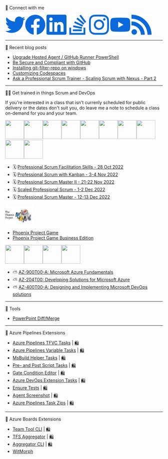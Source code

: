 🔗 Connect with me

[![twitter](./img/light/twitter.svg#|width=60px&height=60px)](https://twitter.com/jessehouwing)[![facebook](./img/light/facebook.svg#|width=60px&height=60px)](https://www.facebook.com/jessehouwing) 
[![linkedin](./img/light/linkedin.svg#|width=60px&height=60px)](https://www.linkedin.com/in/jessehouwing) 
[![stackoverflow](./img/light/stackoverflow.svg#|width=60px&height=60px)](https://stackoverflow.com/users/736079/jessehouwing) 
[![instagram](./img/light/instagram.svg#|width=60px&height=60px)](https://www.instagram.com/jesse.houwing/) 
[![youtube](./img/light/youtube.svg#|width=60px&height=60px)](https://www.youtube.com/c/JesseHouwing/) 
[![rss](./img/light/rss.svg#|width=60px&height=60px)](https://jessehouwing.net/)

<hr />

📒 Recent blog posts
<!-- BLOG-POST-LIST:START -->
- [Upgrade Hosted Agent / GitHub Runner PowerShell](https://jessehouwing.net/upgrade-hosted-agent-powershell/)
- [Be Secure and Compliant with GitHub](https://jessehouwing.net/be-secure-and-compliant-with-github/)
- [Installing git-filter-repo on windows](https://jessehouwing.net/installing-git-filter-repo-on-windows/)
- [Customizing Codespaces](https://jessehouwing.net/customizing-github-codespaces/)
- [Ask a Professional Scrum Trainer - Scaling Scrum with Nexus - Part 2](https://jessehouwing.net/ask-a-professional-scrum-trainer-scaling-scrum-with-nexus-part-2/)
<!-- BLOG-POST-LIST:END -->

<hr/>

👨‍💻 Get trained in things Scrum and DevOps

If you're interested in a class that isn't currenly scheduled for public delivery or the dates don't suit you, do leave me a note to schedule a class on-demand for you and your team.

<img height="60" width="60" src="https://images.credly.com/size/340x340/images/41d567f7-f570-49aa-bb6d-8d8b328c2b61/image.png"><img height="60" width="60" src="https://images.credly.com/size/340x340/images/d2298e82-b671-434a-876b-21a0ebc3af0e/image.png"><img height="60" width="60" src="https://images.credly.com/size/340x340/images/a2790314-008a-4c3d-9553-f5e84eb359ba/image.png"><img height="60" width="60" src="https://images.credly.com/size/340x340/images/d90cc9bc-3e9a-49b2-ac09-7930db400e32/image.png"><img height="60" width="60" src="https://images.credly.com/size/340x340/images/591762c5-fae7-49c6-b326-e1756979928d/image.png"><img height="60" width="60" src="https://images.credly.com/size/340x340/images/0a8590ce-08e2-493f-b45a-e2c9ee8c848c/image.png"><img height="60" width="60" src="https://images.credly.com/size/340x340/images/78c2bf96-9468-40ac-aee7-3eac9d79a6d5/image.png"><img height="60" width="60" src="https://images.credly.com/size/340x340/images/253d8e52-e0bb-4806-87f8-b46784afea51/image.png"><img height="60" width="60" src="https://images.credly.com/size/340x340/images/ab5a94a3-3d62-4d02-a3c8-7a72524f4d12/image.png"><img height="60" width="60" src="https://images.credly.com/size/220x220/images/026ffcf1-b2db-48dd-8cae-01e43d0e7354/image.png">

<!-- SCRUM-CLASS-LIST:START -->
 - 🗓️ [Professional Scrum Facilitation Skills - 28 Oct 2022](https://scrum.org/courses/professional-scrum-facilitation-skills-hilversum-netherlands-2022-10-28-63084)
 - 🗓️ [Professional Scrum with Kanban - 3-4 Nov 2022](https://scrum.org/courses/professional-scrum-kanban-2022-11-03-61434)
 - 🗓️ [Professional Scrum Master II - 21-22 Nov 2022](https://scrum.org/courses/professional-scrum-master-ii-hilversum-2022-11-21-56413)
 - 🗓️ [Scaled Professional Scrum - 1-2 Dec 2022](https://scrum.org/courses/scaled-professional-scrum-hilversum-netherlands-2022-12-01-61956)
 - 🗓️ [Professional Scrum Master - 12-13 Dec 2022](https://scrum.org/courses/professional-scrum-master-2022-12-12-56285)
<!-- SCRUM-CLASS-LIST:END -->

<img height="60" width="90" src="./img/Phoenix Project Game.png">

- [Phoenix Project Game](https://xebia.com/academy/en/training/phoenix-project-game)
- [Phoenix Project Game Business Edition](https://xebia.com/academy/en/training/the-phoenix-project)


<img height="60" width="60" src="https://images.credly.com/size/340x340/images/bb4156e4-c2e1-4399-b03c-af6feb7a6cc4/image.png"><img height="60" width="60" src="https://images.credly.com/size/340x340/images/be8fcaeb-c769-4858-b567-ffaaa73ce8cf/image.png"><img height="60" width="60" src="https://images.credly.com/size/680x680/images/63316b60-f62d-4e51-aacc-c23cb850089c/azure-developer-associate-600x600.png"><img height="60" width="60" src="https://images.credly.com/size/680x680/images/c3ab66f8-5d59-4afa-a6c2-0ba30a1989ca/CERT-Expert-DevOps-Engineer-600x600.png">

- ⛅ [AZ-900T00-A: Microsoft Azure Fundamentals](https://xebia.com/academy/en/training/certified-azure-foundation)
- ⛅ [AZ-204T00: Developing Solutions for Microsoft Azure](https://xebia.com/academy/en/training/certified-azure-developer)
- ⛅ [AZ-400T00-A: Designing and Implementing Microsoft DevOps solutions](https://xebia.com/academy/en/training/microsoft-azure-devops-engineer)

<hr />

🤖 Tools

 * [PowerPoint Diff/Merge](https://github.com/jessehouwing/ppt-diffmerge) 

<hr />

🚀 Azure Pipelines Extensions

 * [Azure Pipelines TFVC Tasks](https://github.com/jessehouwing/azure-pipelines-tfvc-tasks) | [🛍️](https://marketplace.visualstudio.com/items?itemName=jessehouwing.jessehouwing-vsts-tfvc-tasks)
 * [Azure Pipelines Variable Tasks](https://github.com/jessehouwing/azure-pipelines-variable-tasks) | [🛍️](https://marketplace.visualstudio.com/items?itemName=jessehouwing.jessehouwing-vsts-variable-tasks)
 * [MsBuild Helper Tasks](https://github.com/jessehouwing/azure-pipelines-msbuild-helper-task) | [🛍️](https://github.com/jessehouwing/azure-pipelines-msbuild-helper-task)
 * [Pre- and Post Script Tasks](https://github.com/jessehouwing/azure-pipelines-pre-and-post-tasks) | [🛍️](https://marketplace.visualstudio.com/items?itemName=jessehouwing.pre-post-tasks)
 * [Gate Condition Editor](https://github.com/jessehouwing/azure-pipelines-gate-condition-editor) | [🛍️](https://marketplace.visualstudio.com/items?itemName=jessehouwing.gate-condition-editor)
 * [Azure DevOps Extension Tasks](https://github.com/microsoft/azure-devops-extension-tasks) | [🛍️](https://marketplace.visualstudio.com/items?itemName=ms-devlabs.vsts-developer-tools-build-tasks)
 * [Ensure Tests](https://github.com/jessehouwing/azure-pipelines-gate-condition-editor) | [🛍️](https://marketplace.visualstudio.com/items?itemName=jessehouwing.vsts-ensure-tests-tasks)
 * [Agent Screenshot](https://github.com/jessehouwing/azure-pipelines-agent-screenshot) | [🛍️](https://marketplace.visualstudio.com/items?itemName=jessehouwing.agent-screenshot)
 * [Azure Pipelines Task Zips](https://github.com/jessehouwing/azure-pipelines-tasks-zips) | [🛍️](https://github.com/jessehouwing/azure-pipelines-tasks-zips#extension)
 
<hr />

📅 Azure Boards Extensions

 * [Team Tool CLI](https://github.com/jessehouwing/azure-boards-team-tools) | [🛍️](https://marketplace.visualstudio.com/items?itemName=jessehouwing.azure-boards-teams-tool)
 * [TFS Aggregator](https://github.com/tfsaggregator/tfsaggregator) | [🛍️](https://marketplace.visualstudio.com/items?itemName=tfsaggregatorteam.tfs-aggregator-server-plugin) 
 * [Aggregator CLI](https://github.com/tfsaggregator/aggregator-cli) | [🛍️](https://marketplace.visualstudio.com/items?itemName=tfsaggregatorteam.aggregator-cli) 
 * [WitMorph](https://github.com/jessehouwing/WitMorph)












